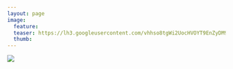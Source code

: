 ```yaml
---
layout: page
image:
  feature:
  teaser: https://lh3.googleusercontent.com/vhhso8tgWi2UocHVOYT9EnZyDM9yIEtUblB41lEgKVo=w245
  thumb:
---
```


![](https://lh3.googleusercontent.com/mrtoTfh65C5shJ3X1Gs19NQZAAMKdG1IhJ1QHAVLjXY=w800)
